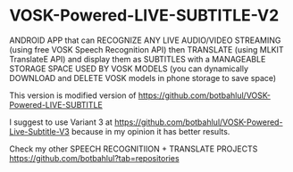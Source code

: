 # VOSK-Powered-LIVE-SUBTITLE-V2
ANDROID APP that can RECOGNIZE ANY LIVE AUDIO/VIDEO STREAMING (using free VOSK Speech Recognition API) then TRANSLATE (using MLKIT TranslateE API) and display them as SUBTITLES with a MANAGEABLE STORAGE SPACE USED BY VOSK MODELS (you can dynamically DOWNLOAD and DELETE VOSK models in phone storage to save space)

This version is modified version of https://github.com/botbahlul/VOSK-Powered-LIVE-SUBTITLE

I suggest to use Variant 3 at https://github.com/botbahlul/VOSK-Powered-Live-Subtitle-V3 because in my opinion it has better results.

Check my other SPEECH RECOGNITIION + TRANSLATE PROJECTS https://github.com/botbahlul?tab=repositories
